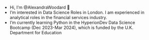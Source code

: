 - Hi, I’m @AlexandraWoodard 👋
- I’m interested in Data Science Roles in London. I am experienced in analytical roles in the financial services industry.
- I’m currently learning Python in the HyperionDev Data Science Bootcamp (Dec 2023-Mar 2024), which is funded by the U.K. Department for Education

<!---
AlexandraWoodard/AlexandraWoodard is a ✨ special ✨ repository because its `README.md` (this file) appears on your GitHub profile.
You can click the Preview link to take a look at your changes.
--->
